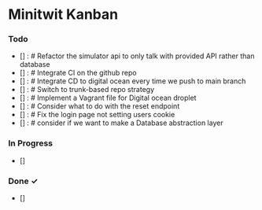 # Minitwit Kanban

### Todo

- [] : # Refactor the simulator api to only talk with provided API rather than database
- [] : # Integrate CI on the github repo
- [] : # Integrate CD to digital ocean every time we push to main branch
- [] : # Switch to trunk-based repo strategy
- [] : # Implement a Vagrant file for Digital ocean droplet
- [] : # Consider what to do with the reset endpoint
- [] : # Fix the login page not setting users cookie
- [] : # consider if we want to make a Database abstraction layer

### In Progress

- []  

### Done ✓

- []  


